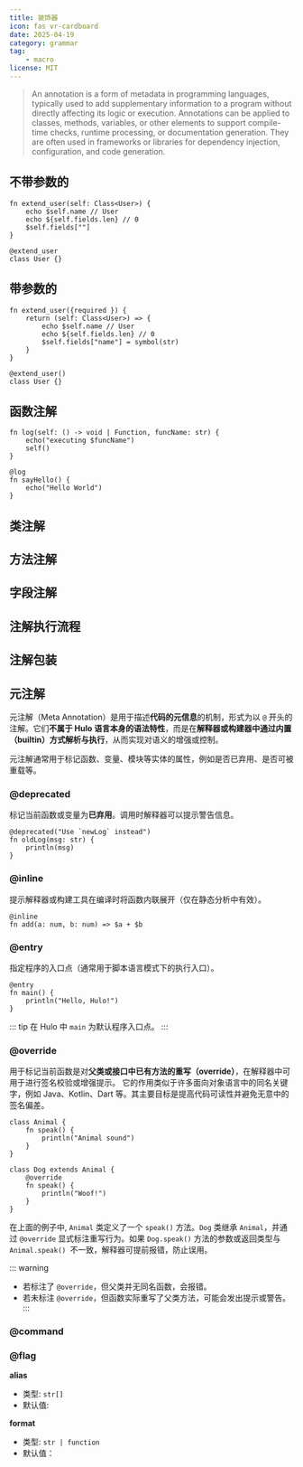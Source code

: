 ```yaml
---
title: 装饰器
icon: fas vr-cardboard
date: 2025-04-19
category: grammar
tag: 
    - macro
license: MIT
---
```


>An annotation is a form of metadata in programming languages, typically used to add supplementary information to a program without directly affecting its logic or execution. Annotations can be applied to classes, methods, variables, or other elements to support compile-time checks, runtime processing, or documentation generation. They are often used in frameworks or libraries for dependency injection, configuration, and code generation.

## 不带参数的
```hulo
fn extend_user(self: Class<User>) {
    echo $self.name // User
    echo ${self.fields.len} // 0
    $self.fields[""]
}

@extend_user
class User {}
```

## 带参数的
```hulo
fn extend_user({required }) {
    return (self: Class<User>) => {
        echo $self.name // User
        echo ${self.fields.len} // 0
        $self.fields["name"] = symbol(str)
    }
}

@extend_user()
class User {}
```

## 函数注解
```hulo
fn log(self: () -> void | Function, funcName: str) {
    echo("executing $funcName")
    self()
}

@log
fn sayHello() {
    echo("Hello World")
}
```

## 类注解

## 方法注解

## 字段注解

## 注解执行流程

## 注解包装

## 元注解

元注解（Meta Annotation）是用于描述**代码的元信息**的机制，形式为以 `@` 开头的注解。它们**不属于 Hulo 语言本身的语法特性**，而是在**解释器或构建器中通过内置（builtin）方式解析与执行**，从而实现对语义的增强或控制。

元注解通常用于标记函数、变量、模块等实体的属性，例如是否已弃用、是否可被重载等。

### @deprecated

标记当前函数或变量为**已弃用**。调用时解释器可以提示警告信息。
```hulo
@deprecated("Use `newLog` instead")
fn oldLog(msg: str) {
    println(msg)
}
```

### @inline

提示解释器或构建工具在编译时将函数内联展开（仅在静态分析中有效）。
```hulo
@inline
fn add(a: num, b: num) => $a + $b
```

### @entry

指定程序的入口点（通常用于脚本语言模式下的执行入口）。
```hulo
@entry
fn main() {
    println("Hello, Hulo!")
}
```

::: tip
在 Hulo 中 `main` 为默认程序入口点。
:::

### @override

用于标记当前函数是对**父类或接口中已有方法的重写（override）**，在解释器中可用于进行签名校验或增强提示。
它的作用类似于许多面向对象语言中的同名关键字，例如 Java、Kotlin、Dart 等。其主要目标是提高代码可读性并避免无意中的签名偏差。

```hulo
class Animal {
    fn speak() {
        println("Animal sound")
    }
}

class Dog extends Animal {
    @override
    fn speak() {
        println("Woof!")
    }
}
```

在上面的例子中, `Animal` 类定义了一个 `speak()` 方法。`Dog` 类继承 `Animal`，并通过 `@override` 显式标注重写行为。如果 `Dog.speak()` 方法的参数或返回类型与 `Animal.speak() `不一致，解释器可提前报错，防止误用。

::: warning
* 若标注了 `@override`，但父类并无同名函数，会报错。
* 若未标注 `@override`，但函数实际重写了父类方法，可能会发出提示或警告。
:::

### @command

### @flag

**alias**

* 类型: `str[]`
* 默认值: 

**format**

* 类型: `str | function`
* 默认值：